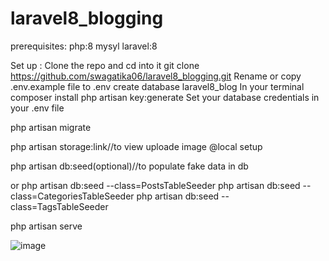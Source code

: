 # laravel8_blogging

prerequisites:
php:8
mysyl
laravel:8

Set up :
Clone the repo and cd into it
    git clone https://github.com/swagatika06/laravel8_blogging.git
Rename or copy .env.example file to .env
create database laravel8_blog
In your terminal composer install
php artisan key:generate
Set your database credentials in your .env file

php artisan migrate

php artisan storage:link//to view uploade image @local setup

php artisan db:seed(optional)//to populate fake data in db

or
php artisan db:seed --class=PostsTableSeeder
php artisan db:seed --class=CategoriesTableSeeder
php artisan db:seed --class=TagsTableSeeder

php artisan serve

![image](https://user-images.githubusercontent.com/73284415/232738613-a66bc621-5c45-45b4-a91d-04b1a7610246.png)

